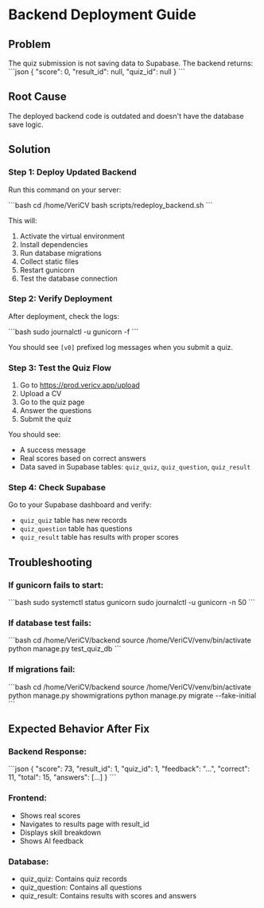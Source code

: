 # Backend Deployment Guide

## Problem
The quiz submission is not saving data to Supabase. The backend returns:
\`\`\`json
{
  "score": 0,
  "result_id": null,
  "quiz_id": null
}
\`\`\`

## Root Cause
The deployed backend code is outdated and doesn't have the database save logic.

## Solution

### Step 1: Deploy Updated Backend

Run this command on your server:

\`\`\`bash
cd /home/VeriCV
bash scripts/redeploy_backend.sh
\`\`\`

This will:
1. Activate the virtual environment
2. Install dependencies
3. Run database migrations
4. Collect static files
5. Restart gunicorn
6. Test the database connection

### Step 2: Verify Deployment

After deployment, check the logs:

\`\`\`bash
sudo journalctl -u gunicorn -f
\`\`\`

You should see `[v0]` prefixed log messages when you submit a quiz.

### Step 3: Test the Quiz Flow

1. Go to https://prod.vericv.app/upload
2. Upload a CV
3. Go to the quiz page
4. Answer the questions
5. Submit the quiz

You should see:
- A success message
- Real scores based on correct answers
- Data saved in Supabase tables: `quiz_quiz`, `quiz_question`, `quiz_result`

### Step 4: Check Supabase

Go to your Supabase dashboard and verify:
- `quiz_quiz` table has new records
- `quiz_question` table has questions
- `quiz_result` table has results with proper scores

## Troubleshooting

### If gunicorn fails to start:

\`\`\`bash
sudo systemctl status gunicorn
sudo journalctl -u gunicorn -n 50
\`\`\`

### If database test fails:

\`\`\`bash
cd /home/VeriCV/backend
source /home/VeriCV/venv/bin/activate
python manage.py test_quiz_db
\`\`\`

### If migrations fail:

\`\`\`bash
cd /home/VeriCV/backend
source /home/VeriCV/venv/bin/activate
python manage.py showmigrations
python manage.py migrate --fake-initial
\`\`\`

## Expected Behavior After Fix

### Backend Response:
\`\`\`json
{
  "score": 73,
  "result_id": 1,
  "quiz_id": 1,
  "feedback": "...",
  "correct": 11,
  "total": 15,
  "answers": [...]
}
\`\`\`

### Frontend:
- Shows real scores
- Navigates to results page with result_id
- Displays skill breakdown
- Shows AI feedback

### Database:
- quiz_quiz: Contains quiz records
- quiz_question: Contains all questions
- quiz_result: Contains results with scores and answers
